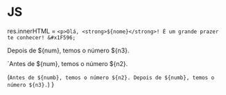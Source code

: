 # JS
res.innerHTML = `<p>Olá, <strong>${nome}</strong>! É um grande prazer te conhecer! &#x1F596;`

 Depois de ${num}, temos o número ${n3}.

 `Antes de ${num}, temos o número ${n2}.


(`Antes de ${numb}, temos o número ${n2}.
            Depois de ${numb}, temos o número ${n3}.`)
            } 

            
           